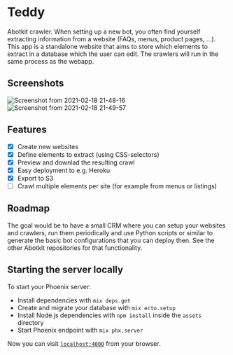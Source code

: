 # Teddy

Abotkit crawler. When setting up a new bot, you often find yourself extracting
information from a website (FAQs, menus, product pages, ...). This app is a
standalone website that aims to store which elements to extract in a database
which the user can edit. The crawlers will run in the same process as the
webapp.

## Screenshots

![Screenshot from 2021-02-18 21-48-16](https://user-images.githubusercontent.com/2054706/108366917-de18d500-7233-11eb-9e37-8180c8e19cca.png)
![Screenshot from 2021-02-18 21-49-57](https://user-images.githubusercontent.com/2054706/108366952-e83ad380-7233-11eb-9fdd-4486716ccbab.png)

## Features

- [x] Create new websites
- [x] Define elements to extract (using CSS-selectors)
- [x] Preview and downlad the resulting crawl
- [x] Easy deployment to e.g. Heroku
- [x] Export to S3
- [ ] Crawl multiple elements per site (for example from menus or listings)

## Roadmap

The goal would be to have a small CRM where you can setup your websites and
crawlers, run them periodically and use Python scripts or similar to generate
the basic bot configurations that you can deploy then. See the other Abotkit
repositories for that functionality.

## Starting the server locally

To start your Phoenix server:

  * Install dependencies with `mix deps.get`
  * Create and migrate your database with `mix ecto.setup`
  * Install Node.js dependencies with `npm install` inside the `assets` directory
  * Start Phoenix endpoint with `mix phx.server`

Now you can visit [`localhost:4000`](http://localhost:4000) from your browser.
